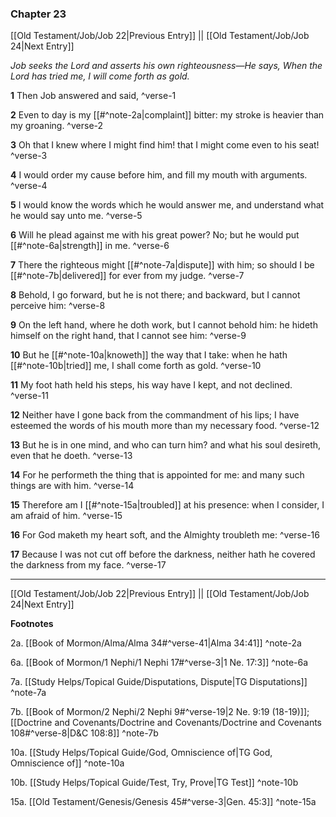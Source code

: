 ### Chapter 23

[[Old Testament/Job/Job 22|Previous Entry]]  ||  [[Old Testament/Job/Job 24|Next Entry]]

*Job seeks the Lord and asserts his own righteousness—He says, When the Lord has tried me, I will come forth as gold.*

**1**  Then Job answered and said, ^verse-1

**2**  Even to day is my [[#^note-2a|complaint]] bitter: my stroke is heavier than my groaning. ^verse-2

**3**  Oh that I knew where I might find him! that I might come even to his seat! ^verse-3

**4**  I would order my cause before him, and fill my mouth with arguments. ^verse-4

**5**  I would know the words which he would answer me, and understand what he would say unto me. ^verse-5

**6**  Will he plead against me with his great power? No; but he would put [[#^note-6a|strength]] in me. ^verse-6

**7**  There the righteous might [[#^note-7a|dispute]] with him; so should I be [[#^note-7b|delivered]] for ever from my judge. ^verse-7

**8**  Behold, I go forward, but he is not there; and backward, but I cannot perceive him: ^verse-8

**9**  On the left hand, where he doth work, but I cannot behold him: he hideth himself on the right hand, that I cannot see him: ^verse-9

**10**  But he [[#^note-10a|knoweth]] the way that I take: when he hath [[#^note-10b|tried]] me, I shall come forth as gold. ^verse-10

**11**  My foot hath held his steps, his way have I kept, and not declined. ^verse-11

**12**  Neither have I gone back from the commandment of his lips; I have esteemed the words of his mouth more than my necessary food. ^verse-12

**13**  But he is in one mind, and who can turn him? and what his soul desireth, even that he doeth. ^verse-13

**14**  For he performeth the thing that is appointed for me: and many such things are with him. ^verse-14

**15**  Therefore am I [[#^note-15a|troubled]] at his presence: when I consider, I am afraid of him. ^verse-15

**16**  For God maketh my heart soft, and the Almighty troubleth me: ^verse-16

**17**  Because I was not cut off before the darkness, neither hath he covered the darkness from my face. ^verse-17


---
[[Old Testament/Job/Job 22|Previous Entry]]  ||  [[Old Testament/Job/Job 24|Next Entry]]


**Footnotes**


2a. [[Book of Mormon/Alma/Alma 34#^verse-41|Alma 34:41]] ^note-2a

6a. [[Book of Mormon/1 Nephi/1 Nephi 17#^verse-3|1 Ne. 17:3]] ^note-6a

7a. [[Study Helps/Topical Guide/Disputations, Dispute|TG Disputations]] ^note-7a

7b. [[Book of Mormon/2 Nephi/2 Nephi 9#^verse-19|2 Ne. 9:19 (18-19)]]; [[Doctrine and Covenants/Doctrine and Covenants/Doctrine and Covenants 108#^verse-8|D&C 108:8]] ^note-7b

10a. [[Study Helps/Topical Guide/God, Omniscience of|TG God, Omniscience of]] ^note-10a

10b. [[Study Helps/Topical Guide/Test, Try, Prove|TG Test]] ^note-10b

15a. [[Old Testament/Genesis/Genesis 45#^verse-3|Gen. 45:3]] ^note-15a